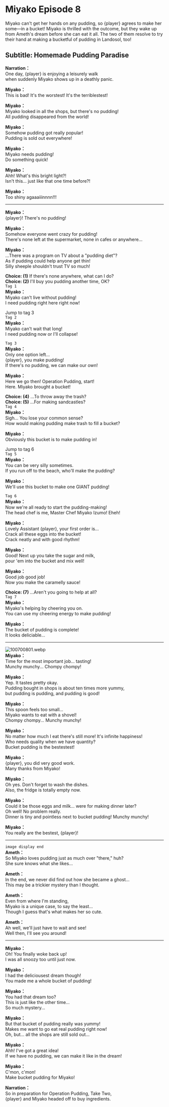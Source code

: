 # Miyako Episode 8
Miyako can't get her hands on any pudding, so {player} agrees to make her some—in a bucket! Miyako is thrilled with the outcome, but they wake up from Ameth's dream before she can eat it all. The two of them resolve to try their hand at making a bucketful of pudding in Landosol, too!
  
## Subtitle: Homemade Pudding Paradise
  
**Narration：**  
One day, {player} is enjoying a leisurely walk  
when suddenly Miyako shows up in a deathly panic.  
  
**Miyako：**  
This is bad! It's the worstest! It's the terriblestest!  
  
**Miyako：**  
Miyako looked in all the shops, but there's no pudding!  
All pudding disappeared from the world!  
  
**Miyako：**  
Somehow pudding got really popular!  
Pudding is sold out everywhere!  
  
**Miyako：**  
Miyako needs pudding!  
Do something quick!  
  
**Miyako：**  
Ahh! What's this bright light?!  
Isn't this... just like that one time before?!  
  
**Miyako：**  
Too shiny agaaaiiinnnn!!!  
  

---  
  
**Miyako：**  
{player}! There's no pudding!  
  
**Miyako：**  
Somehow everyone went crazy for pudding!  
There's none left at the supermarket, none in cafes or anywhere...  
  
**Miyako：**  
...There was a program on TV about a \"pudding diet\"?  
As if pudding could help anyone get thin!  
Silly sheeple shouldn't trust TV so much!  
  
**Choice: (1)**  If there's none anywhere, what can I do?  
**Choice: (2)**  I'll buy you pudding another time, OK?  
`Tag 1`  
**Miyako：**  
Miyako can't live without pudding!  
I need pudding right here right now!  
  
Jump to tag 3  
`Tag 2`  
**Miyako：**  
Miyako can't wait that long!  
I need pudding now or I'll collapse!  
  
`Tag 3`  
**Miyako：**  
Only one option left...  
{player}, you make pudding!  
If there's no pudding, we can make our own!  
  
**Miyako：**  
Here we go then! Operation Pudding, start!  
Here. Miyako brought a bucket!  
  
**Choice: (4)**  ...To throw away the trash?  
**Choice: (5)**  ...For making sandcastles?  
`Tag 4`  
**Miyako：**  
Sigh... You lose your common sense?  
How would making pudding make trash to fill a bucket?  
  
**Miyako：**  
Obviously this bucket is to make pudding in!  
  
Jump to tag 6  
`Tag 5`  
**Miyako：**  
You can be very silly sometimes.  
If you run off to the beach, who'll make the pudding?  
  
**Miyako：**  
We'll use this bucket to make one GIANT pudding!  
  
`Tag 6`  
**Miyako：**  
Now we're all ready to start the pudding-making!  
The head chef is me, Master Chef Miyako Izumo! Eheh!  
  
**Miyako：**  
Lovely Assistant {player}, your first order is...  
Crack all these eggs into the bucket!  
Crack neatly and with good rhythm!  
  
**Miyako：**  
Good! Next up you take the sugar and milk,  
pour 'em into the bucket and mix well!  
  
**Miyako：**  
Good job good job!  
Now you make the caramelly sauce!  
  
**Choice: (7)**  ...Aren't you going to help at all?  
`Tag 7`  
**Miyako：**  
Miyako's helping by cheering you on.  
You can use my cheering energy to make pudding!  
  
**Miyako：**  
The bucket of pudding is complete!  
It looks deliciable...  
  

---  
  
![100700801.webp](https://redive.estertion.win/card/story/100700801.webp)  
**Miyako：**  
Time for the most important job... tasting!  
Munchy munchy... Chompy chompy!  
  
**Miyako：**  
Yep. It tastes pretty okay.  
Pudding bought in shops is about ten times more yummy,  
but pudding is pudding, and pudding is good!  
  
**Miyako：**  
This spoon feels too small...  
Miyako wants to eat with a shovel!  
Chompy chompy... Munchy munchy!  
  
**Miyako：**  
No matter how much I eat there's still more! It's infinite happiness!  
Who needs quality when we have quantity?  
Bucket pudding is the bestestest!  
  
**Miyako：**  
{player}, you did very good work.  
Many thanks from Miyako!  
  
**Miyako：**  
Oh yes. Don't forget to wash the dishes.  
Also, the fridge is totally empty now.  
  
**Miyako：**  
Could it be those eggs and milk... were for making dinner later?  
Oh well! No problem really.  
Dinner is tiny and pointless next to bucket pudding! Munchy munchy!  
  
**Miyako：**  
You really are the bestest, {player}!  
  

---  
  
`image display end`  
**Ameth：**  
So Miyako loves pudding just as much over \"there,\" huh?  
She sure knows what she likes...  
  
**Ameth：**  
In the end, we never did find out how she became a ghost...  
This may be a trickier mystery than I thought.  
  
**Ameth：**  
Even from where I'm standing,  
Miyako is a unique case, to say the least...  
Though I guess that's what makes her so cute.  
  
**Ameth：**  
Ah well, we'll just have to wait and see!  
Well then, I'll see you around!  
  

---  
  
**Miyako：**  
Oh! You finally woke back up!  
I was all snoozy too until just now.  
  
**Miyako：**  
I had the deliciousest dream though!  
You made me a whole bucket of pudding!  
  
**Miyako：**  
You had that dream too?  
This is just like the other time...  
So much mystery...  
  
**Miyako：**  
But that bucket of pudding really was yummy!  
Makes me want to go eat real pudding right now!  
Oh, but... all the shops are still sold out...  
  
**Miyako：**  
Ahh! I've got a great idea!  
If we have no pudding, we can make it like in the dream!  
  
**Miyako：**  
C'mon, c'mon!  
Make bucket pudding for Miyako!  
  
**Narration：**  
So in preparation for Operation Pudding, Take Two,  
{player} and Miyako headed off to buy ingredients.  
